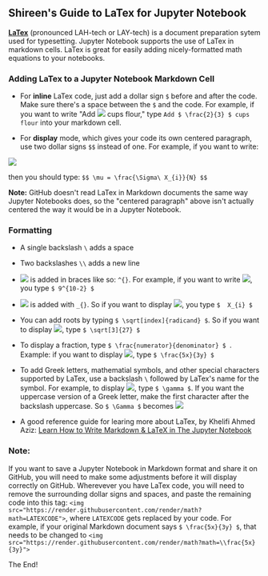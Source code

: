 ## Shireen's Guide to LaTex for Jupyter Notebook

[**LaTex**](https://www.latex-project.org/about/) (pronounced LAH-tech or LAY-tech) is a document preparation sytem used for typesetting. Jupyter Notebook supports the use of LaTex in markdown cells. LaTex is great for easily adding nicely-formatted math equations to your notebooks.

### Adding LaTex to a Jupyter Notebook Markdown Cell


* For **inline** LaTex code, just add a dollar sign `$` before and after the code. Make sure there's a space between the `$` and the code. For example, if you want to write "Add <img src="https://render.githubusercontent.com/render/math?math=\frac{2}{3} "> cups flour," type `Add $ \frac{2}{3} $ cups flour` into your markdown cell.


* For **display** mode, which gives your code its own centered paragraph, use two dollar signs `$$` instead of one. For example, if you want to write:

<img align="center" src="https://render.githubusercontent.com/render/math?math=\mu = \frac{\Sigma\ X_{i}}{N}">


then you should type: `$$ \mu = \frac{\Sigma\ X_{i}}{N} $$`

**Note:** GitHub doesn't read LaTex in Markdown documents the same way Jupyter Notebooks does, so the "centered paragraph" above isn't actually centered the way it would be in a Jupyter Notebook.

### Formatting
* A single backslash `\` adds a space
* Two backslashes `\\` adds a new line
* <img src="https://render.githubusercontent.com/render/math?math=A^{superscript}"> is added in braces like so: `^{}`. For example, if you want to write <img src="https://render.githubusercontent.com/render/math?math=9^{10-2}">, you type `$ 9^{10-2} $`
* <img src="https://render.githubusercontent.com/render/math?math=A_{subscript}"> is added with `_{}`. So if you want to display <img src="https://render.githubusercontent.com/render/math?math=X_{i}">, you type `$  X_{i} $`
* You can add roots by typing `$ \sqrt[index]{radicand} $`. So if you want to display <img src="https://render.githubusercontent.com/render/math?math=\sqrt[3]{27}">, type `$ \sqrt[3]{27} $`
* To display a fraction, type `$ \frac{numerator}{denominator} $ `. Example: if you want to display <img src="https://render.githubusercontent.com/render/math?math=\frac{5x}{3y}">\, type `$ \frac{5x}{3y} $`
* To add Greek letters, mathematial symbols, and other special characters supported by LaTex, use a backslash `\` followed by LaTex's name for the symbol. For example, to display <img src="https://render.githubusercontent.com/render/math?math=\gamma">, type `$ \gamma $`. If you want the uppercase version of a Greek letter, make the first character after the backslash uppercase. So `$ \Gamma $` becomes <img src="https://render.githubusercontent.com/render/math?math=\Gamma">

* A good reference guide for learing more about LaTex, by Khelifi Ahmed Aziz: [Learn How to Write Markdown & LaTeX in The Jupyter Notebook](https://towardsdatascience.com/write-markdown-latex-in-the-jupyter-notebook-10985edb91fd)

### Note:
If you want to save a Jupyter Notebook in Markdown format and share it on GitHub, you will need to make some adjustments before it will display correctly on GitHub. Wherevever you have LaTex code, you will need to remove the surrounding dollar signs and spaces, and paste the remaining code into this tag: `<img src="https://render.githubusercontent.com/render/math?math=LATEXCODE">`, where `LATEXCODE` gets replaced by your code. For example, if your original Markdown document says `$ \frac{5x}{3y} $`, that needs to be changed to `<img src="https://render.githubusercontent.com/render/math?math=\\frac{5x}{3y}">`

The End!
